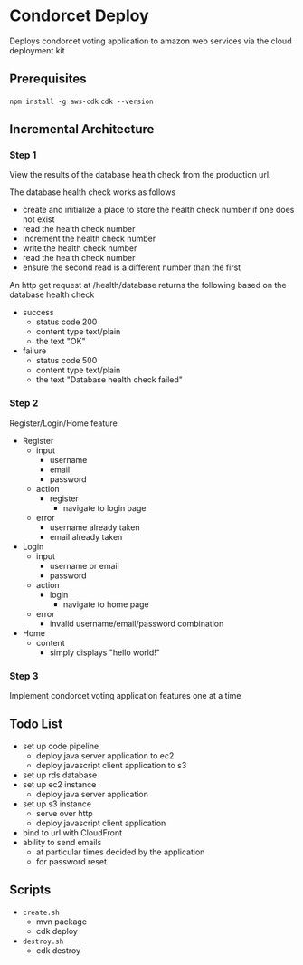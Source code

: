 # Condorcet Deploy
Deploys condorcet voting application to amazon web services via the cloud deployment kit

## Prerequisites
`npm install -g aws-cdk`
`cdk --version`

## Incremental Architecture

### Step 1
View the results of the database health check from the production url.

The database health check works as follows
- create and initialize a place to store the health check number if one does not exist
- read the health check number
- increment the health check number
- write the health check number
- read the health check number
- ensure the second read is a different number than the first  

An http get request at /health/database returns the following based on the database health check
- success 
    - status code 200
    - content type text/plain
    - the text "OK"
- failure
    - status code 500
    - content type text/plain
    - the text "Database health check failed"

### Step 2
Register/Login/Home feature

- Register
    - input
        - username
        - email
        - password
    - action
        - register
            - navigate to login page
    - error
        - username already taken
        - email already taken
- Login
    - input
        - username or email
        - password
    - action
        - login
            - navigate to home page
    - error
        - invalid username/email/password combination
- Home
    - content
        - simply displays "hello world!"

### Step 3
Implement condorcet voting application features one at a time   

## Todo List
- set up code pipeline
    - deploy java server application to ec2 
    - deploy javascript client application to s3 
- set up rds database
- set up ec2 instance
    - deploy java server application
- set up s3 instance
    - serve over http
    - deploy javascript client application
- bind to url with CloudFront
- ability to send emails
    - at particular times decided by the application
    - for password reset 

## Scripts
- `create.sh`
    - mvn package
    - cdk deploy
- `destroy.sh`
    - cdk destroy
